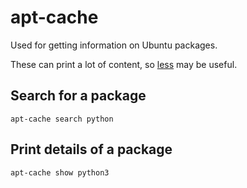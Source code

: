 # apt-cache

Used for getting information on Ubuntu packages.

These can print a lot of content, so [less](../less/) may be useful.


## Search for a package

	apt-cache search python


## Print details of a package

	apt-cache show python3
